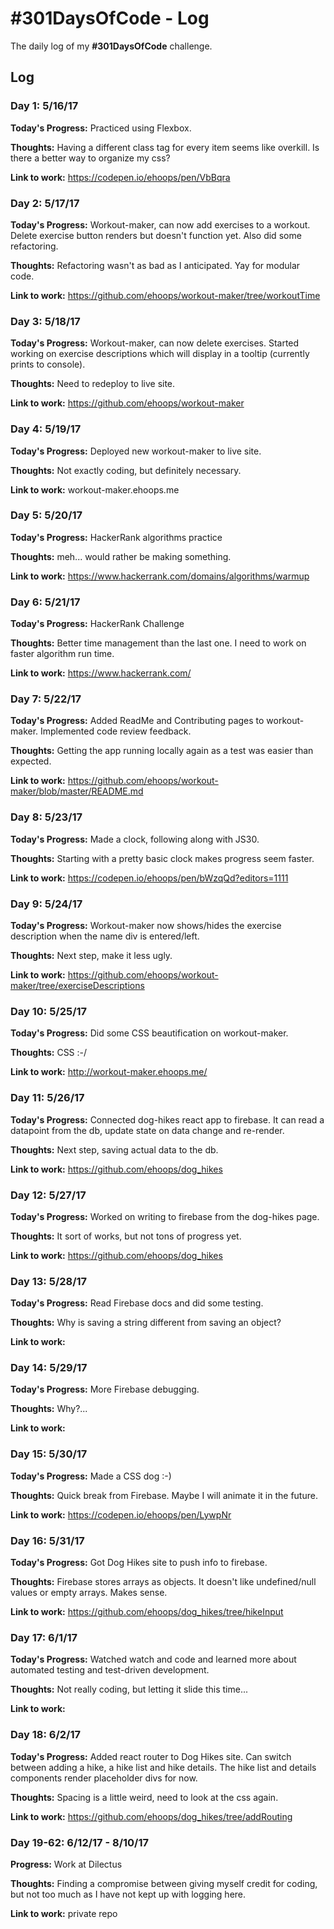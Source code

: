 # #301DaysOfCode - Log
The daily log of my **#301DaysOfCode** challenge.

## Log

### Day 1: 5/16/17

**Today's Progress:**
Practiced using Flexbox.

**Thoughts:**
Having a different class tag for every item seems like overkill.  Is there a better way to organize my css?

**Link to work:**
https://codepen.io/ehoops/pen/VbBqra


### Day 2: 5/17/17

**Today's Progress:**
Workout-maker, can now add exercises to a workout.  Delete exercise button renders but doesn't function yet.  Also did some refactoring.

**Thoughts:**
Refactoring wasn't as bad as I anticipated.  Yay for modular code.

**Link to work:**
https://github.com/ehoops/workout-maker/tree/workoutTime


### Day 3: 5/18/17

**Today's Progress:**
Workout-maker, can now delete exercises.  Started working on exercise descriptions which will display in a tooltip (currently prints to console).

**Thoughts:**
Need to redeploy to live site.

**Link to work:**
https://github.com/ehoops/workout-maker


### Day 4: 5/19/17

**Today's Progress:**
Deployed new workout-maker to live site.

**Thoughts:**
Not exactly coding, but definitely necessary.

**Link to work:**
workout-maker.ehoops.me

### Day 5: 5/20/17 

**Today's Progress:**
HackerRank algorithms practice

**Thoughts:**
meh... would rather be making something.

**Link to work:**
https://www.hackerrank.com/domains/algorithms/warmup

### Day 6: 5/21/17 

**Today's Progress:**
HackerRank Challenge

**Thoughts:**
Better time management than the last one.  I need to work on faster algorithm run time.

**Link to work:**
https://www.hackerrank.com/

### Day 7: 5/22/17

**Today's Progress:**
Added ReadMe and Contributing pages to workout-maker.  Implemented code review feedback.

**Thoughts:**
Getting the app running locally again as a test was easier than expected.

**Link to work:**
https://github.com/ehoops/workout-maker/blob/master/README.md

### Day 8: 5/23/17

**Today's Progress:**
Made a clock, following along with JS30.

**Thoughts:**
Starting with a pretty basic clock makes progress seem faster.

**Link to work:**
https://codepen.io/ehoops/pen/bWzqQd?editors=1111

### Day 9: 5/24/17

**Today's Progress:**
Workout-maker now shows/hides the exercise description when the name div is entered/left.

**Thoughts:**
Next step, make it less ugly.

**Link to work:**
https://github.com/ehoops/workout-maker/tree/exerciseDescriptions

### Day 10: 5/25/17 

**Today's Progress:**
Did some CSS beautification on workout-maker.

**Thoughts:**
CSS :-/

**Link to work:**
http://workout-maker.ehoops.me/

### Day 11: 5/26/17

**Today's Progress:**
Connected dog-hikes react app to firebase.  It can read a datapoint from the db, update state on data change and re-render.

**Thoughts:**
Next step, saving actual data to the db.

**Link to work:**
https://github.com/ehoops/dog_hikes

### Day 12: 5/27/17

**Today's Progress:**
Worked on writing to firebase from the dog-hikes page.

**Thoughts:**
It sort of works, but not tons of progress yet.

**Link to work:**
https://github.com/ehoops/dog_hikes


### Day 13: 5/28/17 

**Today's Progress:**
Read Firebase docs and did some testing.

**Thoughts:**
Why is saving a string different from saving an object?

**Link to work:**


### Day 14: 5/29/17

**Today's Progress:**
More Firebase debugging.

**Thoughts:**
Why?...

**Link to work:**


### Day 15: 5/30/17

**Today's Progress:**
Made a CSS dog :-)

**Thoughts:**
Quick break from Firebase. Maybe I will animate it in the future.

**Link to work:**
https://codepen.io/ehoops/pen/LywpNr

### Day 16: 5/31/17 

**Today's Progress:**
Got Dog Hikes site to push info to firebase.

**Thoughts:**
Firebase stores arrays as objects.  It doesn't like undefined/null values or empty arrays.  Makes sense.

**Link to work:**
https://github.com/ehoops/dog_hikes/tree/hikeInput

### Day 17: 6/1/17

**Today's Progress:**
Watched watch and code and learned more about automated testing and test-driven development.

**Thoughts:**
Not really coding, but letting it slide this time...

**Link to work:**

### Day 18: 6/2/17 

**Today's Progress:**
Added react router to Dog Hikes site.  Can switch between adding a hike, a hike list and hike details.  The hike list and details components render placeholder divs for now.

**Thoughts:**
Spacing is a little weird, need to look at the css again.

**Link to work:**
https://github.com/ehoops/dog_hikes/tree/addRouting


### Day 19-62: 6/12/17 - 8/10/17

**Progress:**
Work at Dilectus

**Thoughts:**
Finding a compromise between giving myself credit for coding, but not too much as I have not kept up with logging here.

**Link to work:**
private repo
